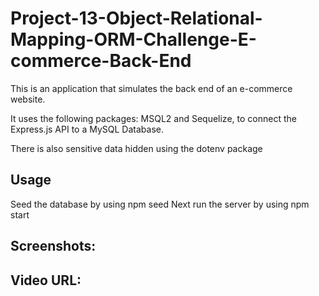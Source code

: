 # Project-13-Object-Relational-Mapping-ORM-Challenge-E-commerce-Back-End

This is an application that simulates the back end of an e-commerce website.

It uses the following packages: MSQL2 and Sequelize, to connect the Express.js API to a MySQL Database. 

There is also sensitive data hidden using the dotenv package


## Usage

Seed the database by using npm seed
Next run the server by using npm start

## Screenshots:

## Video URL:
